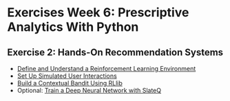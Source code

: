 # Exercises Week 6: Prescriptive Analytics With Python

## Exercise 2: Hands-On Recommendation Systems

* [Define and Understand a Reinforcement Learning Environment](https://learning.oreilly.com/scenarios/-/9781098121587)
* [Set Up Simulated User Interactions](https://learning.oreilly.com/scenarios/-/9781098121594)
* [Build a Contextual Bandit Using RLlib](https://learning.oreilly.com/scenarios/-/9781098121617)
* Optional: [Train a Deep Neural Network with SlateQ](https://learning.oreilly.com/scenarios/-/9781098121624)
